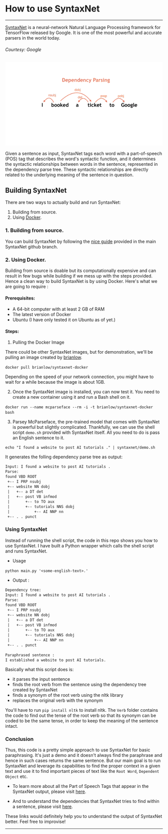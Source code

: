# How to use SyntaxNet

<hr>

[SyntaxNet](https://github.com/tensorflow/models/tree/master/syntaxnet) is a neural-network Natural Language Processing framework for TensorFlow released by Google. It is one of the most powerful and accurate parsers in the world today. 

<h6>Courtesy: Google</h6>

![Syntaxnet Demo](https://raw.githubusercontent.com/Aniruddha-Tapas/how-to-use-syntaxnet/master/syntaxnet.gif)


Given a sentence as input, SyntaxNet tags each word with a part-of-speech (POS) tag that describes the word's syntactic function, and it determines the syntactic relationships between words in the sentence, represented in the dependency parse tree. These syntactic relationships are directly related to the underlying meaning of the sentence in question.

## Building SyntaxNet

There are two ways to actually build and run SyntaxNet:

1. Building from source.
2. Using [Docker](https://www.docker.com/).

### 1. Building from source.

You can build SyntaxNet by following the [nice guide](https://github.com/tensorflow/models/tree/master/syntaxnet#manual-installation) provided in the main SyntaxNet github branch. 

### 2. Using Docker.

Building from source is doable but its computationally expensive and can result in few bugs while building if we mess up with the steps provided. Hence a clean way to build SyntaxNet is by using Docker. Here's what we are going to require :

#### Prerequisites:

* A 64-bit computer with at least 2 GB of RAM
* The latest version of Docker
* Ubuntu (I have only tested it on Ubuntu as of yet.)

#### Steps:

1. Pulling the Docker Image

There could be other SyntaxNet images, but for demonstration, we'll be pulling an image created by [brianlow](https://github.com/brianlow/syntaxnet-docker).
	
```docker pull brianlow/syntaxnet-docker```

Depending on the speed of your network connection, you might have to wait for a while because the image is about 1GB.

2. Once the SyntaxNet image is installed, you can now test it.  You need to create a new container using it and run a Bash shell on it.

```docker run --name mcparseface --rm -i -t brianlow/syntaxnet-docker bash```

3. Parsey McParseface, the pre-trained model that comes with SyntaxNet is powerful but slightly complicated. Thankfully, we can use the shell script `demo.sh` provided with SyntaxNet itself. All you need to do is pass an English sentence to it. 

```
echo "I found a website to post AI tutorials ." | syntaxnet/demo.sh
```

It generates the folling dependency parse tree as output:

```
Input: I found a website to post AI tutorials .
Parse:
found VBD ROOT
 +-- I PRP nsubj
 +-- website NN dobj
 |   +-- a DT det
 |   +-- post VB infmod
 |       +-- to TO aux
 |       +-- tutorials NNS dobj
 |           +-- AI NNP nn
 +-- . . punct
```

### Using SyntaxNet

Instead of running the shell script, the code in this repo shows you how to use SyntaxNet. I have built a Python wrapper which calls the shell script and runs SyntaxNet. 

* Usage 

```python main.py '<some-english-text>.'```

* Output :

```
Dependency tree:
Input: I found a website to post AI tutorials .
Parse:
found VBD ROOT
 +-- I PRP nsubj
 +-- website NN dobj
 |   +-- a DT det
 |   +-- post VB infmod
 |       +-- to TO aux
 |       +-- tutorials NNS dobj
 |           +-- AI NNP nn
 +-- . . punct
 
Paraphrased sentence : 
I established a website to post AI tutorials.
```


Basically what this script does is:
* it parses the input sentence
* finds the root verb from the sentence using the dependency tree created by SyntaxNet
* finds a synonym of the root verb using the nltk library
* replaces the original verb with the synonym

You'll have to run `pip install nltk` to install nltk. The `Verb` folder contains the code to find out the tense of the root verb so that its synonym can be coded to be the same tense, in order to keep the meaning of the sentence intact.

### Conclusion

Thus, this code is a pretty simple approach to use SyntaxNet for basic paraphrasing. It's just a demo and it doesn't always find the paraphrase and hence in such cases returns the same sentence. But our main goal is to run SyntaxNet and leverage its capabilities to find the proper context in a given text and use it to find important pieces of text like the `Root Word`, `Dependent Object` etc.

* To learn more about all the Part of Speech Tags that appear in the SyntaxNet output, please visit [here](https://www.ling.upenn.edu/courses/Fall_2003/ling001/penn_treebank_pos.html).

* And to understand the dependencies that SyntaxNet tries to find within a sentence, please visit [here](http://universaldependencies.org/en/dep/).

These links would definitely help you to understand the output of SyntaxNet better. Feel free to improvise!

<hr>
